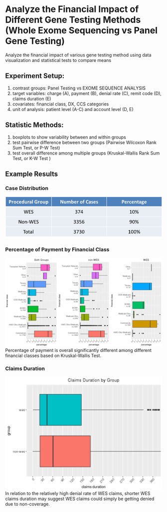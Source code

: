 # Analyze the Financial Impact of Different Gene Testing Methods (Whole Exome Sequencing vs Panel Gene Testing)<br/>
Analyze the financial impact of various gene testing method using data visualization and statistical tests to compare means

## Experiment Setup: <br/>
1. contrast groups: Panel Testing vs EXOME SEQUENCE ANALYSIS
2. target variables: charge (A), payment (B), denial rate (C), remit code (D), claims duration (E)
3. covariates: financial class, DX, CCS categories
4. unit of analysis: patient level (A-C) and account level (D, E)

## Statistic Methods:
1. boxplots to show variability between and within groups
2. test pairwise difference between two groups (Pairwise Wilcoxon Rank Sum Test, or P-W Test)
3. test overall difference among multiple groups (Kruskal-Wallis Rank Sum Test, or K-W Test )

## Example Results<br/>
### Case Distribution<br/>
![](img/Picture1.png)
### Percentage of Payment by Financial Class<br/>
![](img/Picture6.png)
Percentage of payment is overall significantly different among different financial classes based on Kruskal-Wallis Test.
### Claims Duration<br/>
![](img/Picture9.png)
In relation to the relatively high denial rate of WES claims, shorter WES claims duration may suggest WES claims could simply be getting denied due to non-coverage. 
